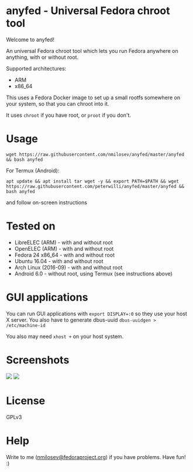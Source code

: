 # anyfed - Universal Fedora chroot tool

Welcome to anyfed!

An universal Fedora chroot tool which lets you run Fedora anywhere on anything, with or without root.

Supported architectures:
- ARM
- x86_64

This uses a Fedora Docker image to set up a small rootfs somewhere on your system, so that you can chroot into it.

It uses ```chroot``` if you have root, or ```proot``` if you don't.

# Usage

```
wget https://raw.githubusercontent.com/nmilosev/anyfed/master/anyfed && bash anyfed
```

For Termux (Android):

```apt update && apt install tar wget -y && export PATH=$PATH && wget https://raw.githubusercontent.com/peterwilli/anyfed/master/anyfed && bash anyfed```

and follow on-screen instructions

# Tested on

- LibreELEC (ARM) - with and without root
- OpenELEC (ARM) - with and without root
- Fedora 24 x86_64 - with and without root
- Ubuntu 16.04 - with and without root
- Arch Linux (2016-09) - with and without root
- Android 6.0 - without root, using Termux (see instructions above)

# GUI applications

You can run GUI applications with ```export DISPLAY=:0``` so they use your host X server. You also have to generate dbus-uuid ```dbus-uuidgen > /etc/machine-id```

You also may need ```xhost +``` on your host system.

# Screenshots

![](https://svbtleusercontent.com/vnfpef68jbt1w_small.png)
![](https://svbtleusercontent.com/h2zz418lnfe7la_small.png)

# License

GPLv3

# Help

Write to me (nmilosev@fedoraproject.org) if you have problems. Have fun! :)
